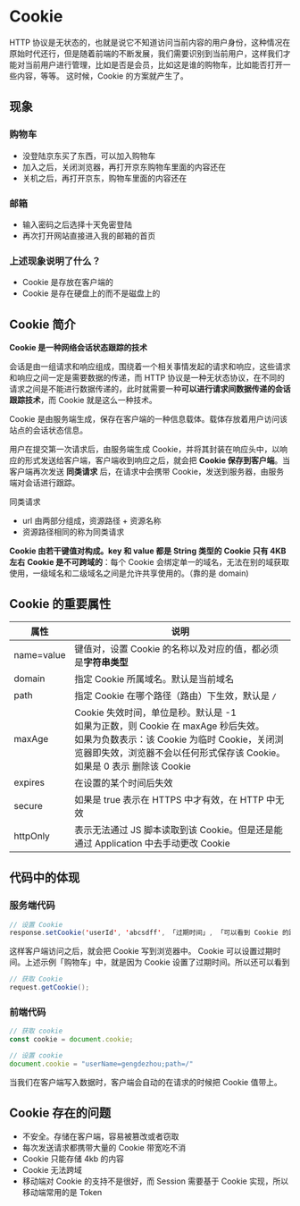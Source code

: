 # Cookie
HTTP 协议是无状态的，也就是说它不知道访问当前内容的用户身份，这种情况在原始时代还行，但是随着前端的不断发展，我们需要识别到当前用户，这样我们才能对当前用户进行管理，比如是否是会员，比如这是谁的购物车，比如能否打开一些内容，等等。
这时候，Cookie 的方案就产生了。



## 现象
### 购物车
- 没登陆京东买了东西，可以加入购物车
- 加入之后，关闭浏览器，再打开京东购物车里面的内容还在
- 关机之后，再打开京东，购物车里面的内容还在

### 邮箱
* 输入密码之后选择十天免密登陆
* 再次打开网站直接进入我的邮箱的首页

### 上述现象说明了什么？
* Cookie 是存放在客户端的
* Cookie 是存在硬盘上的而不是磁盘上的



## Cookie 简介
**Cookie 是一种网络会话状态跟踪的技术**

会话是由一组请求和响应组成，围绕着一个相关事情发起的请求和响应，这些请求和响应之间一定是需要数据的传递，而 HTTP 协议是一种无状态协议，在不同的请求之间是不能进行数据传递的，此时就需要一种**可以进行请求间数据传递的会话跟踪技术**，而 Cookie 就是这么一种技术。

Cookie 是由服务端生成，保存在客户端的一种信息载体。载体存放着用户访问该站点的会话状态信息。

用户在提交第一次请求后，由服务端生成 Cookie，并将其封装在响应头中，以响应的形式发送给客户端，客户端收到响应之后，就会把 **Cookie 保存到客户端**。当客户端再次发送 **同类请求** 后，在请求中会携带 Cookie，发送到服务器，由服务端对会话进行跟踪。

同类请求
* url 由两部分组成，资源路径 + 资源名称
* 资源路径相同的称为同类请求



**Cookie 由若干键值对构成。key 和 value 都是 String 类型的**
**Cookie 只有 4KB 左右**
**Cookie 是不可跨域的**：每个 Cookie 会绑定单一的域名，无法在别的域获取使用，一级域名和二级域名之间是允许共享使用的。（靠的是 domain)



## Cookie 的重要属性

| 属性       | 说明                                                         |
| ---------- | ------------------------------------------------------------ |
| name=value | 键值对，设置 Cookie 的名称以及对应的值，都必须是**字符串类型** |
| domain     | 指定 Cookie 所属域名。默认是当前域名                         |
| path       | 指定 Cookie 在哪个路径（路由）下生效，默认是 `/`             |
| maxAge     | Cookie 失效时间，单位是秒。默认是 -1<br/>如果为正数，则 Cookie 在 maxAge 秒后失效。<br/>如果为负数表示：该 Cookie 为临时 Cookie，关闭浏览器即失效，浏览器不会以任何形式保存该 Cookie。<br/>如果是 0 表示 删除该 Cookie |
| expires    | 在设置的某个时间后失效                                       |
| secure     | 如果是 true 表示在 HTTPS 中才有效，在 HTTP 中无效            |
| httpOnly   | 表示无法通过 JS 脚本读取到该 Cookie。但是还是能通过 Application 中去手动更改 Cookie |



## 代码中的体现

### 服务端代码
```java
// 设置 Cookie
response.setCookie('userId', 'abcsdff', 「过期时间」, 「可以看到 Cookie 的路径」);
```
这样客户端访问之后，就会把 Cookie 写到浏览器中。
Cookie 可以设置过期时间。上述示例「购物车」中，就是因为 Cookie 设置了过期时间。所以还可以看到

```java
// 获取 Cookie
request.getCookie();
```


### 前端代码
```javascript
// 获取 cookie
const cookie = document.cookie;

// 设置 cookie
document.cookie = "userName=gengdezhou;path=/"
```

当我们在客户端写入数据时，客户端会自动的在请求的时候把 Cookie 值带上。


## Cookie 存在的问题
* 不安全。存储在客户端，容易被篡改或者窃取
* 每次发送请求都携带大量的 Cookie 带宽吃不消
* Cookie 只能存储 4kb 的内容
* Cookie 无法跨域
* 移动端对 Cookie 的支持不是很好，而 Session 需要基于 Cookie 实现，所以移动端常用的是 Token
